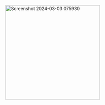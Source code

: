 <mxfile host="app.diagrams.net" modified="2024-03-03T08:05:35.906Z" agent="Mozilla/5.0 (Windows NT 10.0; Win64; x64) AppleWebKit/537.36 (KHTML, like Gecko) Chrome/122.0.0.0 Safari/537.36" etag="pnXsmQCd6s8E1rzbhbLT" version="24.0.1" type="device">
  <diagram name="Page-1" id="Ql5lU-RSa2MiLUevu_yO">
    <mxGraphModel dx="794" dy="412" grid="1" gridSize="10" guides="1" tooltips="1" connect="1" arrows="1" fold="1" page="1" pageScale="1" pageWidth="850" pageHeight="1100" background="#FFFFFF" math="0" shadow="0">
      <root>
        <mxCell id="0" />
        <mxCell id="1" parent="0" />
        <mxCell id="DEfBWtYfMmQksK7G6VkI-1" value="Power ON" style="rounded=0;whiteSpace=wrap;html=1;fillColor=#09555B;strokeColor=#BAC8D3;fontFamily=Times New Roman;fontStyle=1;fontSize=19;labelBackgroundColor=none;fontColor=#EEEEEE;" vertex="1" parent="1">
          <mxGeometry x="10" y="180" width="120" height="70" as="geometry" />
        </mxCell>
        <mxCell id="DEfBWtYfMmQksK7G6VkI-2" value="Booting Process" style="text;html=1;align=center;verticalAlign=middle;resizable=0;points=[];autosize=1;strokeColor=none;fillColor=none;fontStyle=1;fontSize=41;fontFamily=Times New Roman;labelBackgroundColor=none;fontColor=#000000;" vertex="1" parent="1">
          <mxGeometry x="280" y="15" width="290" height="60" as="geometry" />
        </mxCell>
        <mxCell id="DEfBWtYfMmQksK7G6VkI-3" value="Nama: Fahrudin Tamimi&lt;div style=&quot;font-size: 16px;&quot;&gt;I&lt;span style=&quot;font-size: 16px;&quot;&gt;T A&lt;/span&gt;-3123521002&lt;/div&gt;&lt;div style=&quot;font-size: 16px;&quot;&gt;PENS PSDKU Lamongan&lt;/div&gt;" style="text;html=1;align=center;verticalAlign=middle;resizable=0;points=[];autosize=1;fontStyle=1;fontSize=16;fontFamily=Times New Roman;fontColor=#3D665F;labelBackgroundColor=none;" vertex="1" parent="1">
          <mxGeometry x="570" y="80" width="190" height="70" as="geometry" />
        </mxCell>
        <mxCell id="DEfBWtYfMmQksK7G6VkI-4" value="" style="verticalLabelPosition=bottom;verticalAlign=top;html=1;strokeWidth=2;shape=mxgraph.arrows2.arrow;dy=0.6;dx=40;notch=0;fillColor=#09555B;strokeColor=#BAC8D3;labelBackgroundColor=none;fontColor=#EEEEEE;" vertex="1" parent="1">
          <mxGeometry x="140" y="195" width="70" height="40" as="geometry" />
        </mxCell>
        <mxCell id="DEfBWtYfMmQksK7G6VkI-8" value="&lt;b style=&quot;font-size: 19px;&quot;&gt;&lt;font face=&quot;Times New Roman&quot; style=&quot;font-size: 19px;&quot;&gt;POST&lt;/font&gt;&lt;/b&gt;" style="rounded=0;whiteSpace=wrap;html=1;fillColor=#09555B;strokeColor=#BAC8D3;fontSize=19;labelBackgroundColor=none;fontColor=#EEEEEE;" vertex="1" parent="1">
          <mxGeometry x="230" y="180" width="120" height="70" as="geometry" />
        </mxCell>
        <mxCell id="DEfBWtYfMmQksK7G6VkI-9" value="Boot Device" style="rounded=0;whiteSpace=wrap;html=1;fillColor=#09555B;strokeColor=#BAC8D3;fontFamily=Times New Roman;fontStyle=1;fontSize=19;labelBackgroundColor=none;fontColor=#EEEEEE;" vertex="1" parent="1">
          <mxGeometry x="450" y="180" width="120" height="70" as="geometry" />
        </mxCell>
        <mxCell id="DEfBWtYfMmQksK7G6VkI-11" value="" style="verticalLabelPosition=bottom;verticalAlign=top;html=1;strokeWidth=2;shape=mxgraph.arrows2.arrow;dy=0.6;dx=40;notch=0;fillColor=#09555B;strokeColor=#BAC8D3;labelBackgroundColor=none;fontColor=#EEEEEE;" vertex="1" parent="1">
          <mxGeometry x="360" y="195" width="70" height="40" as="geometry" />
        </mxCell>
        <mxCell id="DEfBWtYfMmQksK7G6VkI-12" value="Bootloader" style="rounded=0;whiteSpace=wrap;html=1;fillColor=#09555B;strokeColor=#BAC8D3;fontFamily=Times New Roman;fontStyle=1;fontSize=19;labelBackgroundColor=none;fontColor=#EEEEEE;" vertex="1" parent="1">
          <mxGeometry x="660" y="180" width="120" height="70" as="geometry" />
        </mxCell>
        <mxCell id="DEfBWtYfMmQksK7G6VkI-13" value="" style="verticalLabelPosition=bottom;verticalAlign=top;html=1;strokeWidth=2;shape=mxgraph.arrows2.arrow;dy=0.6;dx=40;notch=0;fillColor=#09555B;strokeColor=#BAC8D3;labelBackgroundColor=none;fontColor=#EEEEEE;" vertex="1" parent="1">
          <mxGeometry x="580" y="195" width="70" height="40" as="geometry" />
        </mxCell>
        <mxCell id="DEfBWtYfMmQksK7G6VkI-15" value="" style="shape=singleArrow;direction=south;whiteSpace=wrap;html=1;fillColor=#09555B;strokeColor=#BAC8D3;labelBackgroundColor=none;fontColor=#EEEEEE;" vertex="1" parent="1">
          <mxGeometry x="695" y="330" width="50" height="60" as="geometry" />
        </mxCell>
        <mxCell id="DEfBWtYfMmQksK7G6VkI-18" value="" style="shape=singleArrow;direction=west;whiteSpace=wrap;html=1;fillColor=#09555B;strokeColor=#BAC8D3;labelBackgroundColor=none;fontColor=#EEEEEE;" vertex="1" parent="1">
          <mxGeometry x="585" y="422.5" width="60" height="45" as="geometry" />
        </mxCell>
        <mxCell id="DEfBWtYfMmQksK7G6VkI-19" value="Kernel" style="rounded=0;whiteSpace=wrap;html=1;fillColor=#09555B;strokeColor=#BAC8D3;fontFamily=Times New Roman;fontStyle=1;fontSize=19;labelBackgroundColor=none;fontColor=#EEEEEE;" vertex="1" parent="1">
          <mxGeometry x="660" y="410" width="120" height="70" as="geometry" />
        </mxCell>
        <mxCell id="DEfBWtYfMmQksK7G6VkI-21" value="User Login" style="rounded=0;whiteSpace=wrap;html=1;fillColor=#09555B;strokeColor=#BAC8D3;fontFamily=Times New Roman;fontStyle=1;fontSize=19;labelBackgroundColor=none;fontColor=#EEEEEE;" vertex="1" parent="1">
          <mxGeometry x="450" y="410" width="120" height="70" as="geometry" />
        </mxCell>
        <mxCell id="DEfBWtYfMmQksK7G6VkI-22" value="Komputer dinyalakan&lt;div&gt;dengan menekan&amp;nbsp;&lt;/div&gt;&lt;div&gt;tombol power&lt;/div&gt;" style="text;html=1;align=center;verticalAlign=middle;resizable=0;points=[];autosize=1;fontStyle=1;fontSize=16;fontFamily=Times New Roman;fontColor=#3D665F;labelBackgroundColor=none;" vertex="1" parent="1">
          <mxGeometry y="255" width="160" height="70" as="geometry" />
        </mxCell>
        <mxCell id="DEfBWtYfMmQksK7G6VkI-23" value="Memastikan bahwa&lt;div&gt;hardwere berfungsi&lt;span style=&quot;color: rgba(0, 0, 0, 0); font-family: monospace; font-size: 0px; font-weight: 400; text-align: start; background-color: initial;&quot;&gt;%3CmxGraphModel%3E%3Croot%3E%3CmxCell%20id%3D%220%22%2F%3E%3CmxCell%20id%3D%221%22%20parent%3D%220%22%2F%3E%3CmxCell%20id%3D%222%22%20value%3D%22Komputer%20dinyalakan%26lt%3Bdiv%26gt%3Bdengan%20menekan%26amp%3Bnbsp%3B%26lt%3B%2Fdiv%26gt%3B%26lt%3Bdiv%26gt%3Btombol%20power%26lt%3B%2Fdiv%26gt%3B%22%20style%3D%22text%3Bhtml%3D1%3Balign%3Dcenter%3BverticalAlign%3Dmiddle%3Bresizable%3D0%3Bpoints%3D%5B%5D%3Bautosize%3D1%3BfontStyle%3D1%3BfontSize%3D16%3BfontFamily%3DTimes%20New%20Roman%3BfontColor%3D%233D665F%3BlabelBackgroundColor%3Dnone%3B%22%20vertex%3D%221%22%20parent%3D%221%22%3E%3CmxGeometry%20y%3D%22255%22%20width%3D%22160%22%20height%3D%2270%22%20as%3D%22geometry%22%2F%3E%3C%2FmxCell%3E%3C%2Froot%3E%3C%2FmxGraphModel%3E&lt;/span&gt;&lt;/div&gt;" style="text;html=1;align=center;verticalAlign=middle;resizable=0;points=[];autosize=1;fontStyle=1;fontSize=16;fontFamily=Times New Roman;fontColor=#3D665F;labelBackgroundColor=none;" vertex="1" parent="1">
          <mxGeometry x="215" y="260" width="150" height="50" as="geometry" />
        </mxCell>
        <mxCell id="DEfBWtYfMmQksK7G6VkI-24" value="PC akan mencari&lt;div&gt;hard drive/SSD&lt;/div&gt;&lt;div&gt;yang berisi OS&lt;/div&gt;" style="text;html=1;align=center;verticalAlign=middle;resizable=0;points=[];autosize=1;fontStyle=1;fontSize=16;fontFamily=Times New Roman;fontColor=#3D665F;labelBackgroundColor=none;" vertex="1" parent="1">
          <mxGeometry x="445" y="250" width="130" height="70" as="geometry" />
        </mxCell>
        <mxCell id="DEfBWtYfMmQksK7G6VkI-25" value="Memberikan opsi&lt;div&gt;untuk memilih OS&lt;/div&gt;" style="text;html=1;align=center;verticalAlign=middle;resizable=0;points=[];autosize=1;fontStyle=1;fontSize=16;fontFamily=Times New Roman;fontColor=#3D665F;labelBackgroundColor=none;" vertex="1" parent="1">
          <mxGeometry x="640" y="265" width="140" height="50" as="geometry" />
        </mxCell>
        <mxCell id="DEfBWtYfMmQksK7G6VkI-27" value="Pengguna melakukan&lt;div&gt;login untuk masuk&lt;/div&gt;&lt;div&gt;ke dalam PC&lt;/div&gt;" style="text;html=1;align=center;verticalAlign=middle;resizable=0;points=[];autosize=1;fontStyle=1;fontSize=16;fontFamily=Times New Roman;fontColor=#3D665F;labelBackgroundColor=none;" vertex="1" parent="1">
          <mxGeometry x="430" y="490" width="160" height="70" as="geometry" />
        </mxCell>
        <mxCell id="DEfBWtYfMmQksK7G6VkI-28" value="Memuat ke dalam&amp;nbsp;&lt;div&gt;memory untuk&amp;nbsp;&lt;/div&gt;&lt;div&gt;memuali windows&lt;/div&gt;" style="text;html=1;align=center;verticalAlign=middle;resizable=0;points=[];autosize=1;fontStyle=1;fontSize=16;fontFamily=Times New Roman;fontColor=#3D665F;labelBackgroundColor=none;" vertex="1" parent="1">
          <mxGeometry x="650" y="490" width="140" height="70" as="geometry" />
        </mxCell>
      </root>
    </mxGraphModel>
  </diagram>
</mxfile>

<img width="298" alt="Screenshot 2024-03-03 075930" src="https://github.com/FahrudinTamimi/SysOP24-3123521002/assets/160558690/3e5c6067-ee81-4f1f-a196-bb7c5898f09a">

